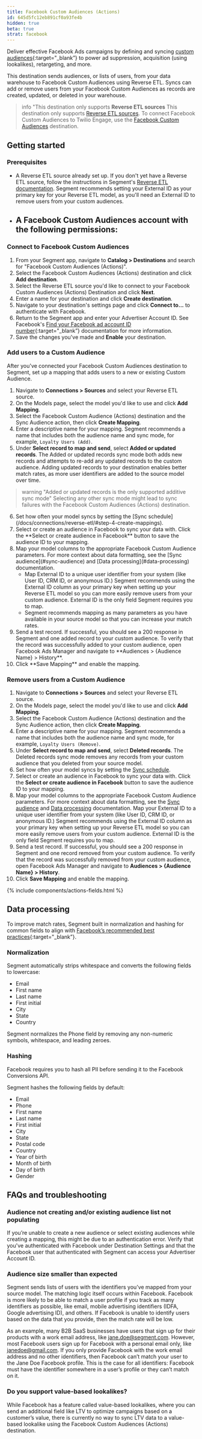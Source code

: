 ```yaml
---
title: Facebook Custom Audiences (Actions)
id: 645d5fc12eb891cf0a93fe4b
hidden: true
beta: true
strat: facebook
---
```


Deliver effective Facebook Ads campaigns by defining and syncing [custom audiences](https://developers.facebook.com/docs/marketing-api/audiences/guides/custom-audiences){:target="_blank”} to power ad suppression, acquisition (using lookalikes), retargeting, and more.

This destination sends audiences, or lists of users, from your data warehouse to Facebook Custom Audiences using Reverse ETL. Syncs can add or remove users from your Facebook Custom Audiences as records are created, updated, or deleted in your warehouse. 

> info "This destination only supports **Reverse ETL sources**
> This destination only supports [Reverse ETL sources](/docs/connections/reverse-etl/#what-warehouse-data-sources-does-segment-support). To connect Facebook Custom Audiences to Twilio Engage, use the [Facebook Custom Audiences](/docs/connections/destinations/catalog/personas-facebook-custom-audiences/) destination. 

## Getting started

### Prerequisites
- A Reverse ETL source already set up. If you don't yet have a Reverse ETL source, follow the instructions in Segment's [Reverse ETL documentation](/docs/connections/reverse-etl/#getting-started). Segment recommends setting your External ID as your primary key for your Reverse ETL model, as you'll need an External ID to remove users from your custom audiences. 
- A Facebook Custom Audiences account with the following permissions: 
  - 

### Connect to Facebook Custom Audiences
1. From your Segment app, navigate to **Catalog > Destinations** and search for "Facebook Custom Audiences (Actions)". 
2. Select the Facebook Custom Audiences (Actions) destination and click **Add destination**. 
3. Select the Reverse ETL source you'd like to connect to your Facebook Custom Audiences (Actions) Destination and click **Next**. 
4. Enter a name for your destination and click **Create destination**. 
5. Navigate to your destination's settings page and click **Connect to...** to authenticate with Facebook.
6. Return to the Segment app and enter your Advertiser Account ID. See Facebook's [Find your Facebook ad account ID number](https://www.facebook.com/business/help/1492627900875762){:target="_blank”} documentation for more information.
7. Save the changes you've made and **Enable** your destination.


### Add users to a Custom Audience

After you've connected your Facebook Custom Audiences destination to Segment, set up a mapping that adds users to a new or existing Custom Audience. 

1. Navigate to **Connections > Sources** and select your Reverse ETL source.
2. On the Models page, select the model you'd like to use and click **Add Mapping**. 
3. Select the Facebook Custom Audience (Actions) destination and the Sync Audience action, then click **Create Mapping**. 
4. Enter a descriptive name for your mapping. Segment recommends a name that includes both the audience name and sync mode, for example, `Loyalty Users (Add)`. 
5. Under **Select record to map and send**, select **Added or updated records**. The Added or updated records sync mode both adds new records and attempts to re-add any updated records to the custom audience. Adding updated records to your destination enables better match rates, as more user identifiers are added to the source model over time.

> warning "Added or updated records is the only supported additive sync mode"
> Selecting any other sync mode might lead to sync failures with the Facebook Custom Audiences (Actions) destination. 

<ol style="counter-reset: none;">
  <li value="6" markdown=1>
  Set how often your model syncs by setting the [Sync schedule](/docs/connections/reverse-etl/#step-4-create-mappings). 
  </li>
  <li value="7" markdown=1>
  Select or create an audience in Facebook to sync your data with. Click the **Select or create audience in Facebook** button to save the audience ID to your mapping. 
  </li>
  <li value="8" markdown=1>
  Map your model columns to the appropriate Facebook Custom Audience parameters. For more context about data formatting, see the [Sync audience](#sync-audience) and [Data processing](#data-processing) documentation. 
  <ul> 
    <li> Map External ID to a unique user identifier from your system (like User ID, CRM ID, or anonymous ID.) Segment recommends using the External ID column as your primary key when setting up your Reverse ETL model so you can more easily remove users from your custom audience. External ID is the only field Segment requires you to map. </li> 
    <li> Segment recommends mapping as many parameters as you have available in your source model so that you can increase your match rates. </li> 
  </ul>
  </li>
  <li value ="9" markdown=1>
  Send a test record. If successful, you should see a 200 response in Segment and one added record to your custom audience. To verify that the record was successfully added to your custom audience, open Facebook Ads Manager and navigate to **Audiences > {Audience Name} > History**.
  </li>
  <li value="10" markdown=1>
  Click **Save Mapping** and enable the mapping. 
  </li>
</ol>

### Remove users from a Custom Audience

1. Navigate to **Connections > Sources** and select your Reverse ETL source.
2. On the Models page, select the model you'd like to use and click **Add Mapping**. 
3. Select the Facebook Custom Audience (Actions) destination and the Sync Audience action, then click **Create Mapping**. 
4. Enter a descriptive name for your mapping. Segment recommends a name that includes both the audience name and sync mode, for example, `Loyalty Users (Remove)`. 
5. Under **Select record to map and send**, select **Deleted records**. The Deleted records sync mode removes any records from your custom audience that you deleted from your source model.
6. Set how often your model syncs by setting the [Sync schedule](/docs/connections/reverse-etl/#step-4-create-mappings). 
7. Select or create an audience in Facebook to sync your data with. Click the **Select or create audience in Facebook** button to save the audience ID to your mapping.
8. Map your model columns to the appropriate Facebook Custom Audience parameters. For more context about data formatting, see the [Sync audience](#sync-audience) and [Data processing](#data-processing) documentation. Map your External ID to a unique user identifier from your system (like User ID, CRM ID, or anonymous ID.) Segment recommends using the External ID column as your primary key when setting up your Reverse ETL model so you can more easily remove users from your custom audience. External ID is the only field Segment requires you to map.
9. Send a test record. If successful, you should see a 200 response in Segment and one record removed from your custom audience. To verify that the record was successfully removed from your custom audience, open Facebook Ads Manager and navigate to **Audiences > {Audience Name} > History**.
10. Click **Save Mapping** and enable the mapping.

{% include components/actions-fields.html %}

## Data processing

To improve match rates, Segment built in normalization and hashing for common fields to align with [Facebook’s recommended best practices](https://developers.facebook.com/docs/marketing-api/audiences/guides/custom-audiences/#hash){:target="_blank”}.

### Normalization
Segment automatically strips whitespace and converts the following fields to lowercase:
* Email
* First name
* Last name
* First initial
* City
* State
* Country

Segment normalizes the Phone field by removing any non-numeric symbols, whitespace, and leading zeroes.

### Hashing
Facebook requires you to hash all PII before sending it to the Facebook Conversions API. 

Segment hashes the following fields by default:
* Email
* Phone
* First name
* Last name
* First initial
* City
* State
* Postal code
* Country
* Year of birth
* Month of birth
* Day of birth
* Gender


## FAQs and troubleshooting

### Audience not creating and/or existing audience list not populating
If you’re unable to create a new audience or select existing audiences while creating a mapping, this might be due to an authentication error. Verify that you've authenticated with Facebook under Destination Settings and that the Facebook user that authenticated with Segment can access your Advertiser Account ID.

### Audience size smaller than expected
Segment sends lists of users with the identifiers you’ve mapped from your source model. The matching logic itself occurs within Facebook. Facebook is more likely to be able to match a user profile if you track as many identifiers as possible, like email, mobile advertising identifiers (IDFA, Google advertising ID), and others. If Facebook is unable to identify users based on the data that you provide, then the match rate will be low.

As an example, many B2B SaaS businesses have users that sign up for their products with a work email address, like jane.doe@segment.com. However, most Facebook users sign up for Facebook with a personal email only, like janedoe@gmail.com. If you only provide Facebook with the work email address and no other identifiers, then Facebook can’t match your user to the Jane Doe Facebook profile. This is the case for all identifiers: Facebook must have the identifier somewhere in a user’s profile or they can’t match on it.

### Do you support value-based lookalikes?
While Facebook has a feature called value-based lookalikes, where you can send an additional field like LTV to optimize campaigns based on a customer’s value, there is currently no way to sync LTV data to a value-based lookalike using the Facebook Custom Audiences (Actions) destination. 
